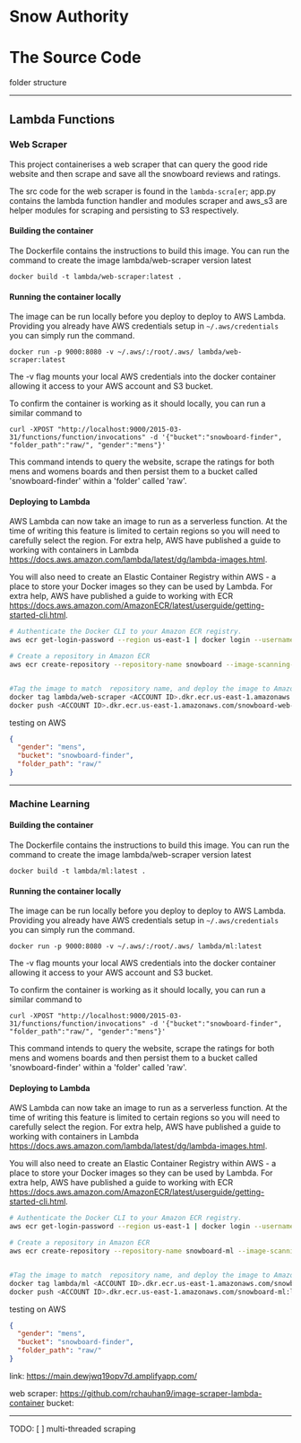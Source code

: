 # Snow Authority

# The Source Code

folder structure

----
## Lambda Functions

### Web Scraper
This project containerises a web scraper that can query the good ride website and then scrape and save all the snowboard reviews and ratings.

The src code for the web scraper is found in the `lambda-scra[er`; app.py contains the lambda function handler and modules scraper and aws_s3 are helper modules for scraping and persisting to S3 respectively.

#### Building the container

The Dockerfile contains the instructions to build this image. You can run the command to create the image lambda/web-scraper version latest

	docker build -t lambda/web-scraper:latest .

#### Running the container locally

The image can be run locally before you deploy to deploy to AWS Lambda. Providing you already have AWS credentials setup in `~/.aws/credentials` you can simply run the command.

	docker run -p 9000:8080 -v ~/.aws/:/root/.aws/ lambda/web-scraper:latest


The -v flag mounts your local AWS credentials into the docker container allowing it access to your AWS account and S3 bucket.

To confirm the container is working as it should locally, you can run a similar command to

	curl -XPOST "http://localhost:9000/2015-03-31/functions/function/invocations" -d '{"bucket":"snowboard-finder", "folder_path":"raw/", "gender":"mens"}'


This command intends to query the website, scrape the ratings for both mens and womens boards and then persist them to a bucket called 'snowboard-finder' within a 'folder' called 'raw'.

#### Deploying to Lambda

AWS Lambda can now take an image to run as a serverless function. At the time of writing this feature is limited to certain regions so you will need to carefully select the region. For extra help, AWS have published a guide to working with containers in Lambda https://docs.aws.amazon.com/lambda/latest/dg/lambda-images.html.

You will also need to create an Elastic Container Registry within AWS - a place to store your Docker images so they can be used by Lambda. For extra help, AWS have published a guide to working with ECR https://docs.aws.amazon.com/AmazonECR/latest/userguide/getting-started-cli.html.

```bash
# Authenticate the Docker CLI to your Amazon ECR registry.
aws ecr get-login-password --region us-east-1 | docker login --username AWS --password-stdin <ACCOUNT ID>.dkr.ecr.us-east-1.amazonaws.com

# Create a repository in Amazon ECR 
aws ecr create-repository --repository-name snowboard --image-scanning-configuration scanOnPush=true --image-tag-mutability MUTABLE


#Tag the image to match  repository name, and deploy the image to Amazon ECR
docker tag lambda/web-scraper <ACCOUNT ID>.dkr.ecr.us-east-1.amazonaws.com/snowboard-web-scraper:latest
docker push <ACCOUNT ID>.dkr.ecr.us-east-1.amazonaws.com/snowboard-web-scraper:latest

```

testing on AWS
```json
{
  "gender": "mens",
  "bucket": "snowboard-finder",
  "folder_path": "raw/"
}

```

-----

### Machine Learning


#### Building the container

The Dockerfile contains the instructions to build this image. You can run the command to create the image lambda/web-scraper version latest

	docker build -t lambda/ml:latest .

#### Running the container locally

The image can be run locally before you deploy to deploy to AWS Lambda. Providing you already have AWS credentials setup in `~/.aws/credentials` you can simply run the command.

	docker run -p 9000:8080 -v ~/.aws/:/root/.aws/ lambda/ml:latest


The -v flag mounts your local AWS credentials into the docker container allowing it access to your AWS account and S3 bucket.

To confirm the container is working as it should locally, you can run a similar command to

	curl -XPOST "http://localhost:9000/2015-03-31/functions/function/invocations" -d '{"bucket":"snowboard-finder", "folder_path":"raw/", "gender":"mens"}'


This command intends to query the website, scrape the ratings for both mens and womens boards and then persist them to a bucket called 'snowboard-finder' within a 'folder' called 'raw'.

#### Deploying to Lambda

AWS Lambda can now take an image to run as a serverless function. At the time of writing this feature is limited to certain regions so you will need to carefully select the region. For extra help, AWS have published a guide to working with containers in Lambda https://docs.aws.amazon.com/lambda/latest/dg/lambda-images.html.

You will also need to create an Elastic Container Registry within AWS - a place to store your Docker images so they can be used by Lambda. For extra help, AWS have published a guide to working with ECR https://docs.aws.amazon.com/AmazonECR/latest/userguide/getting-started-cli.html.

```bash
# Authenticate the Docker CLI to your Amazon ECR registry.
aws ecr get-login-password --region us-east-1 | docker login --username AWS --password-stdin <ACCOUNT ID>.dkr.ecr.us-east-1.amazonaws.com

# Create a repository in Amazon ECR 
aws ecr create-repository --repository-name snowboard-ml --image-scanning-configuration scanOnPush=true --image-tag-mutability MUTABLE


#Tag the image to match  repository name, and deploy the image to Amazon ECR
docker tag lambda/ml <ACCOUNT ID>.dkr.ecr.us-east-1.amazonaws.com/snowboard-ml:latest
docker push <ACCOUNT ID>.dkr.ecr.us-east-1.amazonaws.com/snowboard-ml:latest

```

testing on AWS
```json
{
  "gender": "mens",
  "bucket": "snowboard-finder",
  "folder_path": "raw/"
}

```




link: https://main.dewjwq19opv7d.amplifyapp.com/



web scraper: https://github.com/rchauhan9/image-scraper-lambda-container
bucket: 

----
TODO:
[ ] multi-threaded scraping
